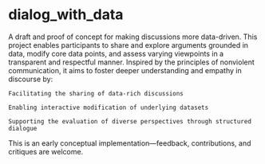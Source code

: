 # dialog_with_data
A draft and proof of concept for making discussions more data-driven. This project enables participants to share and explore arguments grounded in data, modify core data points, and assess varying viewpoints in a transparent and respectful manner. Inspired by the principles of nonviolent communication, it aims to foster deeper understanding and empathy in discourse by:

    Facilitating the sharing of data-rich discussions

    Enabling interactive modification of underlying datasets

    Supporting the evaluation of diverse perspectives through structured dialogue

This is an early conceptual implementation—feedback, contributions, and critiques are welcome.
